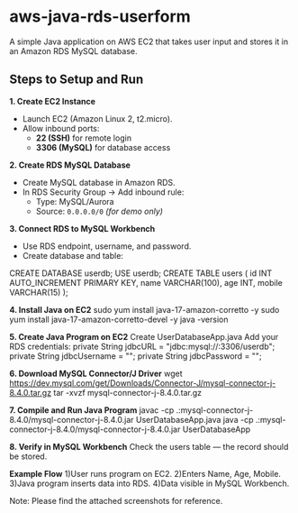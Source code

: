 # aws-java-rds-userform
A simple Java application on AWS EC2 that takes user input and stores it in an Amazon RDS MySQL database.

## Steps to Setup and Run
**1. Create EC2 Instance**
- Launch EC2 (Amazon Linux 2, t2.micro).
- Allow inbound ports:
  - **22 (SSH)** for remote login
  - **3306 (MySQL)** for database access

**2. Create RDS MySQL Database**
- Create MySQL database in Amazon RDS.
- In RDS Security Group → Add inbound rule:
  - Type: MySQL/Aurora
  - Source: `0.0.0.0/0` *(for demo only)*

**3. Connect RDS to MySQL Workbench**
- Use RDS endpoint, username, and password.
- Create database and table:

CREATE DATABASE userdb;
USE userdb;
CREATE TABLE users (
    id INT AUTO_INCREMENT PRIMARY KEY,
    name VARCHAR(100),
    age INT,
    mobile VARCHAR(15)
);

**4. Install Java on EC2**
sudo yum install java-17-amazon-corretto -y
sudo yum install java-17-amazon-corretto-devel -y
java -version

**5. Create Java Program on EC2**
Create UserDatabaseApp.java
Add your RDS credentials:
private String jdbcURL = "jdbc:mysql://<RDS-ENDPOINT>:3306/userdb";
private String jdbcUsername = "<USERNAME>";
private String jdbcPassword = "<PASSWORD>";

**6. Download MySQL Connector/J Driver**
wget https://dev.mysql.com/get/Downloads/Connector-J/mysql-connector-j-8.4.0.tar.gz
tar -xvzf mysql-connector-j-8.4.0.tar.gz

**7. Compile and Run Java Program**
javac -cp .:mysql-connector-j-8.4.0/mysql-connector-j-8.4.0.jar UserDatabaseApp.java
java  -cp .:mysql-connector-j-8.4.0/mysql-connector-j-8.4.0.jar UserDatabaseApp

**8. Verify in MySQL Workbench**
Check the users table — the record should be stored.

**Example Flow**
1)User runs program on EC2.
2)Enters Name, Age, Mobile.
3)Java program inserts data into RDS.
4)Data visible in MySQL Workbench.

Note: Please find the attached screenshots for reference.
